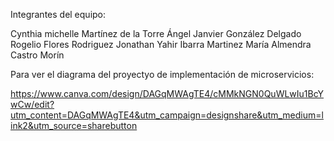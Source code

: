 Integrantes del equipo:

Cynthia michelle Martínez de la Torre
Ángel Janvier González Delgado
Rogelio Flores Rodriguez
Jonathan Yahir Ibarra Martinez
María Almendra Castro Morín



Para ver el diagrama del proyectyo de  implementación de microservicios:

https://www.canva.com/design/DAGqMWAgTE4/cMMkNGN0QuWLwIu1BcYwCw/edit?utm_content=DAGqMWAgTE4&utm_campaign=designshare&utm_medium=link2&utm_source=sharebutton

